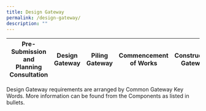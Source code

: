 ```yaml
---
title: Design Gateway
permalink: /design-gateway/
description: ""
---
```

| Pre-Submission and Planning Consultation |  Design Gateway |  Piling Gateway | Commencement of Works | Construction Gateway | Independent Agency Submissions |TOP/CSC Gateway |
| -------- | -------- | -------- | -------- | -------- | -------- | -------- |

Design Gateway requirements are arranged by Common Gateway Key Words. More information can be
found from the Components as listed in bullets.